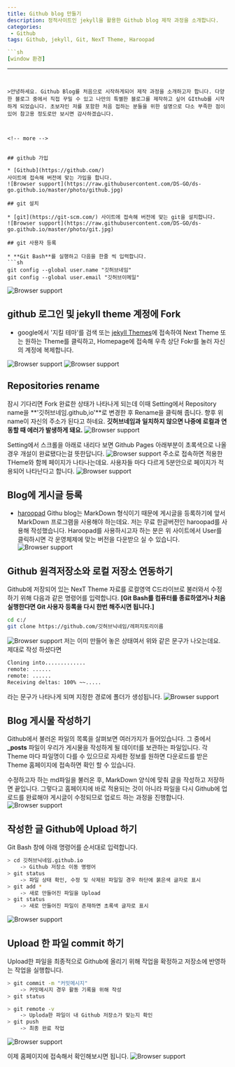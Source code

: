 ```yaml
---
title: Github blog 만들기
description: 정적사이트인 jekyll을 활용한 Github blog 제작 과정을 소개합니다.
categories:
 - Github
tags: Github, jekyll, Git, NexT Theme, Haroopad

```sh
[window 환경]
```
---
```


>안녕하세요. Github Blog를 처음으로 시작하게되어 제작 과정을 소개하고자 합니다. 다양한 블로그 중에서 직접 꾸밀 수 있고 나만의 특별한 블로그를 제작하고 싶어 GIthub를 시작하게 되었습니다. 초보자인 저를 포함한 처음 접하는 분들을 위한 설명으로 다소 부족한 점이 있어 참고용 정도로만 보시면 감사하겠습니다.



<!-- more -->


## github 가입

* [Github](https://github.com/)
사이트에 접속해 버전에 맞는 가입을 합니다.
![Browser support](https://raw.githubusercontent.com/DS-GO/ds-go.github.io/master/photo/github.jpg)

## git 설치

* [git](https://git-scm.com/) 사이트에 접속해 버전에 맞는 git을 설치합니다.
![Browser support](https://raw.githubusercontent.com/DS-GO/ds-go.github.io/master/photo/git.jpg)

## git 사용자 등록

* **Git Bash**를 실행하고 다음을 한줄 씩 입력합니다.
```sh
git config --global user.name "깃허브네임"
git config --global user.email "깃허브이메일"
```
![Browser support](https://raw.githubusercontent.com/DS-GO/ds-go.github.io/master/photo/git_01.jpg)


## github 로그인 및 jekyll theme 계정에 Fork

* google에서 '지킬 테마'를 검색 또는 [jekyll Themes](http://jekyllthemes.org/)에 접속하여 Next Theme 또는 원하는 Theme를 클릭하고, Homepage에 접속해 우측 상단 Fokr를 눌러 자신의 계정에 복제합니다.

![Browser support](https://raw.githubusercontent.com/DS-GO/ds-go.github.io/master/photo/jekylltheme.jpg)
![Browser support](https://raw.githubusercontent.com/DS-GO/ds-go.github.io/master/photo/next_homepage.jpg)


## Repositories rename
잠시 기다리면 Fork 완료한 상태가 나타나게 되는데 이때 Setting에서 Repository name을 **'깃허브네임.github,io'**로 변경한 후 Rename을 클릭해 줍니다. 향후 위 name이 자신의 주소가 된다고 하네요.
**깃허브네임과 일치하지 않으면 나중에 로컬과 연동할 때 에러가 발생하게 돼요.**
![Browser support](https://raw.githubusercontent.com/DS-GO/ds-go.github.io/master/photo/repositories_rename.jpg)

Setting에서 스크롤을 아래로 내리다 보면 Github Pages 아래부분이 초록색으로 나올 경우 개설이 완료됐다는걸 뜻한답니다.
![Browser support](https://raw.githubusercontent.com/DS-GO/ds-go.github.io/master/photo/githubpages.jpg)
주소로 접속하면 적용한 THeme와 함께 페이지가 나타나는데요. 사용자들 마다 다르게 5분안으로 페이지가 적용되어 나타난다고 합니다.
![Browser support](https://raw.githubusercontent.com/DS-GO/ds-go.github.io/master/photo/dsgogithub.jpg)






## Blog에 게시글 등록

* [haroopad](http://pad.haroopress.com/)
Githu blog는 MarkDown 형식이기 때문에 게시글을 등록하기에 앞서 MarkDown 프로그램을 사용해야 하는데요. 저는 무료 한글버전인 haroopad를 사용해 작성했습니다. Haroopad를 사용하시고자 하는 분은 위 사이트에서 User를 클릭하시면 각 운영체제에 맞는 버전을 다운받으 실 수 있습니다.
![Browser support](https://raw.githubusercontent.com/DS-GO/ds-go.github.io/master/photo/haroopad.jpg)

## Github 원격저장소와 로컬 저장소 연동하기

Github에 저장되어 있는 NexT Theme 자료를 로컬영역 C드라이브로 불러와서 수정하기 위해 다음과 같은 명령어를 입력합니다.
**[Git Bash를 컴퓨터를 종료하였거나 처음 실행한다면 Git 사용자 등록을 다시 한번 해주시면 됩니다.]**

```sh
cd c:/
git clone https://github.com/깃허브닉네임/레퍼지토리이름
```

![Browser support](https://raw.githubusercontent.com/DS-GO/ds-go.github.io/master/photo/gitclone.jpg)
저는 이미 만들어 놓은 상태여서 위와 같은 문구가 나오는데요. 제대로 작성 하셨다면 
```sh
Cloning into.............
remote: ......
remote: ......
Receiving deltas: 100% ~~.....
```
라는 문구가 나타나게 되며 지정한 경로에 폴더가 생성됩니다.
![Browser support](https://raw.githubusercontent.com/DS-GO/ds-go.github.io/master/photo/localclone.jpg)


## Blog 게시물 작성하기
Github에서 불러온 파일의 목록을 살펴보면 여러가지가 들어있습니다. 그 중에서 **_posts** 파일이 우리가 게시물을 작성하게 될 데이터를 보관하는 파일입니다. 각 Theme 마다 파일명이 다를 수 있으므로 자세한 정보를 원하면 다운로드를 받은 Theme 홈페이지에 접속하면 확인 할 수 있습니다.

수정하고자 하는 md파일을 불러온 후, MarkDown 양식에 맞춰 글을 작성하고 저장하면 끝입니다. 그렇다고 홈페이지에 바로 적용되는 것이 아니라 파일을 다시 Github에 업로드를 완료해야 게시글이 수정되므로 업로드 하는 과정을 진행합니다.
![Browser support](https://raw.githubusercontent.com/DS-GO/ds-go.github.io/master/photo/haroo_bloging.jpg)


## 작성한 글 Github에 Upload 하기
Git Bash 창에 아래 명령어를 순서대로 입력합니다.
```sh
> cd 깃허브닉네임.github.io
	-> Github 저장소 이동 명령어
> git status
	-> 파일 상태 확인, 수정 및 삭제된 파일일 경우 하단에 붉은색 글자로 표시
> git add *
	-> 새로 만들어진 파일을 Upload
> git status
	-> 새로 만들어진 파일이 존재하면 초록색 글자로 표시
```
![Browser support](https://raw.githubusercontent.com/DS-GO/ds-go.github.io/master/photo/githubupload.jpg)


## Upload 한 파일 commit 하기
Upload한 파일을 최종적으로 Github에 올리기 위해 작업을 확정하고 저장소에 반영하는 작업을 실행합니다.
```sh
> git commit -m "커밋메시지"
	-> 커밋메시지 경우 활동 기록을 위해 작성
> git status

> git remote -v
	-> Uploda한 파일이 내 Github 저장소가 맞는지 확인
> git push
	-> 최종 완료 작업
```
![Browser support](https://raw.githubusercontent.com/DS-GO/ds-go.github.io/master/photo/githubpush.jpg)


이제 홈페이지에 접속해서 확인해보시면 됩니다.
![Browser support](https://raw.githubusercontent.com/DS-GO/ds-go.github.io/master/photo/complete.jpg)








